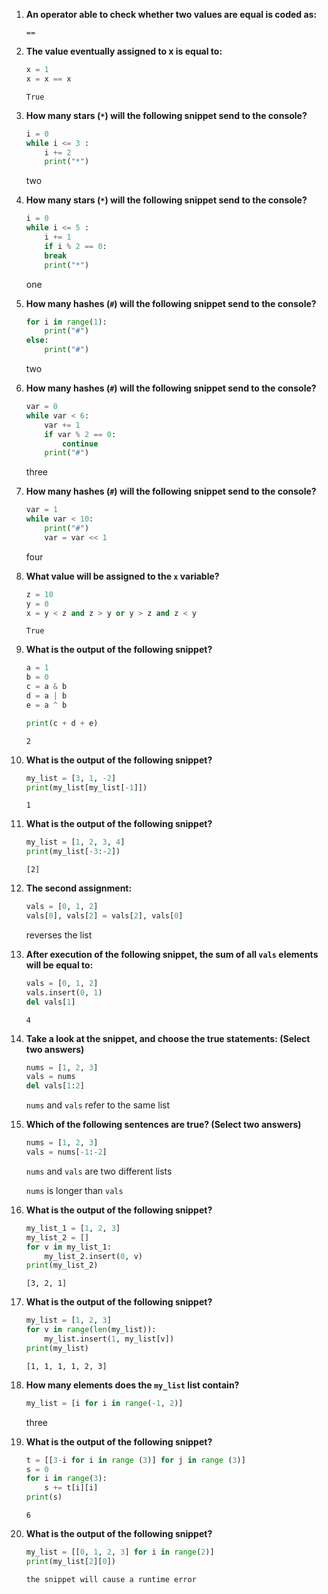 1. **An operator able to check whether two values are equal is coded as:**

    `==`

2. **The value eventually assigned to x is equal to:**
    ```python
    x = 1
    x = x == x
    ```

    `True`

3. **How many stars (`*`) will the following snippet send to the console?**
    ```python
    i = 0
    while i <= 3 :
        i += 2
        print("*")
    ```

    two

4. **How many stars (`*`) will the following snippet send to the console?**
    ```python
    i = 0
    while i <= 5 :
        i += 1
        if i % 2 == 0:
        break
        print("*")
    ```
    one

5. **How many hashes (`#`) will the following snippet send to the console?**
    ```python
    for i in range(1):
        print("#")
    else:
        print("#")
    ```

    two

6. **How many hashes (`#`) will the following snippet send to the console?**
    ```python
    var = 0
    while var < 6:
        var += 1
        if var % 2 == 0:
            continue
        print("#")
    ```

    three

7. **How many hashes (`#`) will the following snippet send to the console?**
    ```python
    var = 1
    while var < 10:
        print("#")
        var = var << 1
    ```

    four

8. **What value will be assigned to the `x` variable?**
    ```python
    z = 10
    y = 0
    x = y < z and z > y or y > z and z < y
    ```

    `True`

9. **What is the output of the following snippet?**
    ```python
    a = 1
    b = 0
    c = a & b
    d = a | b
    e = a ^ b

    print(c + d + e)
    ```

    `2`

10. **What is the output of the following snippet?**
    ```python
    my_list = [3, 1, -2]
    print(my_list[my_list[-1]])
    ```

    `1`

11. **What is the output of the following snippet?**
    ```python
    my_list = [1, 2, 3, 4]
    print(my_list[-3:-2])
    ```

    `[2]`

12. **The second assignment:**
    ```python
    vals = [0, 1, 2]
    vals[0], vals[2] = vals[2], vals[0]
    ```

    reverses the list

13. **After execution of the following snippet, the sum of all `vals` elements will be equal to:**
    ```python
    vals = [0, 1, 2]
    vals.insert(0, 1)
    del vals[1]
    ```

    `4`

14. **Take a look at the snippet, and choose the true statements: (Select two answers)**
    ```python
    nums = [1, 2, 3]
    vals = nums
    del vals[1:2]
    ```

    `nums` and `vals` refer to the same list

15. **Which of the following sentences are true? (Select two answers)**
    ```python
    nums = [1, 2, 3]
    vals = nums[-1:-2]
    ```

    `nums` and `vals` are two different lists

    `nums` is longer than `vals`

16. **What is the output of the following snippet?**
    ```python
    my_list_1 = [1, 2, 3]
    my_list_2 = []
    for v in my_list_1:
        my_list_2.insert(0, v)
    print(my_list_2)
    ```

    `[3, 2, 1]`

17. **What is the output of the following snippet?**
    ```python
    my_list = [1, 2, 3]
    for v in range(len(my_list)):
        my_list.insert(1, my_list[v])
    print(my_list)
    ```

    `[1, 1, 1, 1, 2, 3]`

18. **How many elements does the `my_list` list contain?**
    ```python
    my_list = [i for i in range(-1, 2)]
    ```

    three

19. **What is the output of the following snippet?**
    ```python
    t = [[3-i for i in range (3)] for j in range (3)]
    s = 0
    for i in range(3):
        s += t[i][i]
    print(s)
    ```

    `6`

20. **What is the output of the following snippet?**
    ```python
    my_list = [[0, 1, 2, 3] for i in range(2)]
    print(my_list[2][0])
    ```

    `the snippet will cause a runtime error`


